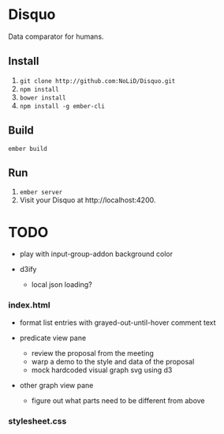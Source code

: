 # Disquo

Data comparator for humans.

## Install

1. `git clone http://github.com:NoLiD/Disquo.git`
2. `npm install`
3. `bower install`
4. `npm install -g ember-cli`

## Build

`ember build`

## Run

1. `ember server`
2. Visit your Disquo at http://localhost:4200.

# TODO

- play with input-group-addon background color

- d3ify
	- local json loading?

### index.html

- format list entries with grayed-out-until-hover comment text

- predicate view pane
    - review the proposal from the meeting
    - warp a demo to the style and data of the proposal 
    - mock hardcoded visual graph svg using d3

- other graph view pane
    - figure out what parts need to be different from above

### stylesheet.css

